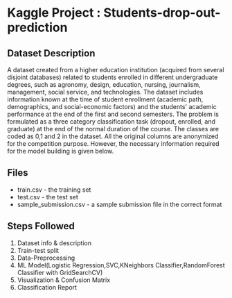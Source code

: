 # Kaggle Project : Students-drop-out-prediction
## Dataset Description
A dataset created from a higher education institution (acquired from several disjoint databases) related to students enrolled in different undergraduate degrees, such as agronomy, design, education, nursing, journalism, management, social service, and technologies.
The dataset includes information known at the time of student enrollment (academic path, demographics, and social-economic factors) and the students' academic performance at the end of the first and second semesters. The problem is formulated as a three category classification task (dropout, enrolled, and graduate) at the end of the normal duration of the course. The classes are coded as 0,1 and 2 in the dataset. All the original columns are anonymized for the competition purpose. However, the necessary information required for the model building is given below.

## Files
* train.csv - the training set
* test.csv - the test set
* sample_submission.csv - a sample submission file in the correct format

## Steps Followed
1. Dataset info & description
2. Train-test split
3. Data-Preprocessing
4. ML Model(Logistic Regression,SVC,KNeighbors Classifier,RandomForest Classifier with GridSearchCV)
5. Visualization & Confusion Matrix
6. Classification Report